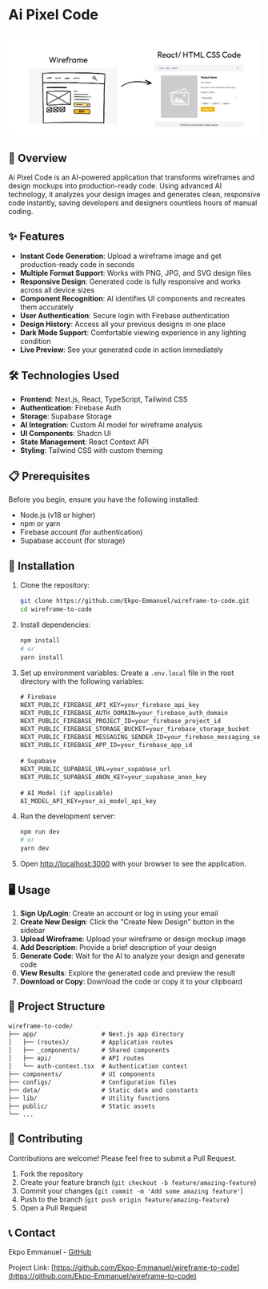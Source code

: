 # Ai Pixel Code

![Ai Pixel Code](public/Wireframetocode.png)

## 🚀 Overview

Ai Pixel Code is an AI-powered application that transforms wireframes and design mockups into production-ready code. Using advanced AI technology, it analyzes your design images and generates clean, responsive code instantly, saving developers and designers countless hours of manual coding.

## ✨ Features

- **Instant Code Generation**: Upload a wireframe image and get production-ready code in seconds
- **Multiple Format Support**: Works with PNG, JPG, and SVG design files
- **Responsive Design**: Generated code is fully responsive and works across all device sizes
- **Component Recognition**: AI identifies UI components and recreates them accurately
- **User Authentication**: Secure login with Firebase authentication
- **Design History**: Access all your previous designs in one place
- **Dark Mode Support**: Comfortable viewing experience in any lighting condition
- **Live Preview**: See your generated code in action immediately

## 🛠️ Technologies Used

- **Frontend**: Next.js, React, TypeScript, Tailwind CSS
- **Authentication**: Firebase Auth
- **Storage**: Supabase Storage
- **AI Integration**: Custom AI model for wireframe analysis
- **UI Components**: Shadcn UI
- **State Management**: React Context API
- **Styling**: Tailwind CSS with custom theming

## 📋 Prerequisites

Before you begin, ensure you have the following installed:
- Node.js (v18 or higher)
- npm or yarn
- Firebase account (for authentication)
- Supabase account (for storage)

## 🔧 Installation

1. Clone the repository:
   ```bash
   git clone https://github.com/Ekpo-Emmanuel/wireframe-to-code.git
   cd wireframe-to-code
   ```

2. Install dependencies:
   ```bash
   npm install
   # or
   yarn install
   ```

3. Set up environment variables:
   Create a `.env.local` file in the root directory with the following variables:
   ```
   # Firebase
   NEXT_PUBLIC_FIREBASE_API_KEY=your_firebase_api_key
   NEXT_PUBLIC_FIREBASE_AUTH_DOMAIN=your_firebase_auth_domain
   NEXT_PUBLIC_FIREBASE_PROJECT_ID=your_firebase_project_id
   NEXT_PUBLIC_FIREBASE_STORAGE_BUCKET=your_firebase_storage_bucket
   NEXT_PUBLIC_FIREBASE_MESSAGING_SENDER_ID=your_firebase_messaging_sender_id
   NEXT_PUBLIC_FIREBASE_APP_ID=your_firebase_app_id

   # Supabase
   NEXT_PUBLIC_SUPABASE_URL=your_supabase_url
   NEXT_PUBLIC_SUPABASE_ANON_KEY=your_supabase_anon_key
   
   # AI Model (if applicable)
   AI_MODEL_API_KEY=your_ai_model_api_key
   ```

4. Run the development server:
   ```bash
   npm run dev
   # or
   yarn dev
   ```

5. Open [http://localhost:3000](http://localhost:3000) with your browser to see the application.

## 🖥️ Usage

1. **Sign Up/Login**: Create an account or log in using your email
2. **Create New Design**: Click the "Create New Design" button in the sidebar
3. **Upload Wireframe**: Upload your wireframe or design mockup image
4. **Add Description**: Provide a brief description of your design
5. **Generate Code**: Wait for the AI to analyze your design and generate code
6. **View Results**: Explore the generated code and preview the result
7. **Download or Copy**: Download the code or copy it to your clipboard

## 📁 Project Structure

```
wireframe-to-code/
├── app/                  # Next.js app directory
│   ├── (routes)/         # Application routes
│   ├── _components/      # Shared components
│   ├── api/              # API routes
│   └── auth-context.tsx  # Authentication context
├── components/           # UI components
├── configs/              # Configuration files
├── data/                 # Static data and constants
├── lib/                  # Utility functions
├── public/               # Static assets
└── ...
```

## 🤝 Contributing

Contributions are welcome! Please feel free to submit a Pull Request.

1. Fork the repository
2. Create your feature branch (`git checkout -b feature/amazing-feature`)
3. Commit your changes (`git commit -m 'Add some amazing feature'`)
4. Push to the branch (`git push origin feature/amazing-feature`)
5. Open a Pull Request


## 📞 Contact

Ekpo Emmanuel - [GitHub](https://github.com/Ekpo-Emmanuel)

Project Link: [https://github.com/Ekpo-Emmanuel/wireframe-to-code](https://github.com/Ekpo-Emmanuel/wireframe-to-code)
